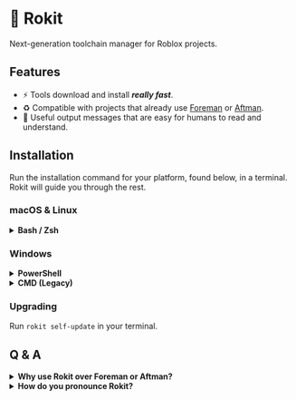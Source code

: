 <!-- markdownlint-disable MD023 -->
<!-- markdownlint-disable MD026 -->
<!-- markdownlint-disable MD033 -->

# 🚀 Rokit

Next-generation toolchain manager for Roblox projects.

## Features

- ⚡ Tools download and install **_really fast_**.
- ♻️ Compatible with projects that already use [Foreman][foreman] or [Aftman][aftman].
- 📝 Useful output messages that are easy for humans to read and understand.

## Installation

Run the installation command for your platform, found below, in a terminal. <br/>
Rokit will guide you through the rest.

### macOS & Linux

<details> <summary> <b>Bash / Zsh</b> </summary>

```sh
curl --proto '=https' --tlsv1.2 -sSf https://raw.githubusercontent.com/filiptibell/rokit/main/scripts/install.sh | sh
```

</details>

### Windows

<details> <summary> <b>PowerShell</b> </summary>

```ps1
iex "& { $(irm https://raw.githubusercontent.com/filiptibell/rokit/main/scripts/install.ps1) } RunJob"
```

</details>

<details> <summary> <b>CMD (Legacy)</b> </summary>

```bat
# TODO: Install script using cmd.exe
```

</details>

### Upgrading

Run `rokit self-update` in your terminal.

## Q & A

<details> <summary> <b>Why use Rokit over Foreman or Aftman?</b> </summary>

### For a new Roblox developer

Rokit is the _fastest_ and _friendliest_ way to get set up with tooling for a new Roblox project. <br/>
Installation is completely automated and you do not need to manually edit any files to get your tools working.

### For everyone else

Foreman and Aftman have an uncertain future as toolchain managers for the community. <br/>
Most of the existing problems boil down to issues with maintainership:

- Foreman is maintained by Roblox itself.
- Aftman is maintained by a third party that is no longer interested in Roblox.

Rokit aims to solve this by taking a community-first approach and being built with community contributions in mind. <br/>
Rokit also acknowledges that developers will not migrate from any of the existing toolchain managers _without good reason_, it needs to be **_substantially better_**.

</details>

<details> <summary> <b>How do you pronounce Rokit?</b> </summary>

### However you want.

- "Rocket" for speed
- "Ro-kit" for Roblox-y flair
- "Rock-it" if you're feeling groovy

</details>

[foreman]: https://github.com/Roblox/foreman
[aftman]: https://github.com/LGPhatguy/aftman
